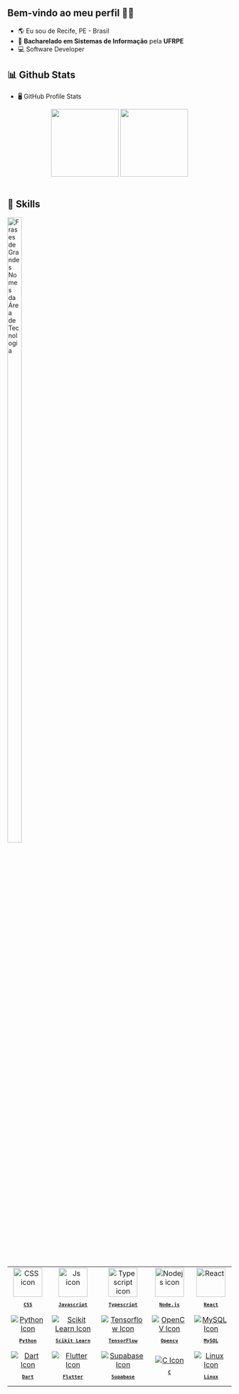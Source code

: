 <!--   👋🏽Welcome    -->

## Bem-vindo ao meu perfil 👨‍💻
-   🌎 Eu sou de Recife, PE - Brasil
-   🏫 **Bacharelado em Sistemas de Informação** pela **UFRPE**
-   💻 Software Developer

<!--   📊stats   -->
## 📊 Github Stats

-   🖥️ GitHub Profile Stats

<div align="center">
 <img height="152em" src="https://github-readme-stats.vercel.app/api?username=notsogreatdavi&show_icons=true&theme=nord&include_all_commits=true&count_private=true"/>
<img height="152em" src="https://github-readme-stats.vercel.app/api/top-langs/?username=notsogreatdavi&layout=compact&langs_count=7&theme=nord"/>
</div>
<br>

<!--   🚀skills       -->
## 🚀 Skills


<img align="left" height="60%" width="25%" alt="Frases de Grandes Nomes da Área de Tecnologia" src="https://quotes-github-readme.vercel.app/api?type=vertical" />
<table align="right" height="280em" width="50%">
  <tr>
   <td align="center">
      <a href="https://developer.mozilla.org/pt-BR/docs/Web/CSS">
        <img src="https://skillicons.dev/icons?i=css" width="65px" alt="CSS icon"/><br/>
        <sub>
          <b>
            <pre>CSS</pre>
          </b>
        </sub>
      </a>
    </td>
    <td align="center">
      <a href="https://www.javascript.com">
      <img src="https://skillicons.dev/icons?i=js" width="65px" alt="Js icon"/><br/>
      <sub>
        <b>
          <pre>Javascript</pre>
        </b>
      </sub>
      </a>
    </td>
    <td align="center">
      <a href="https://www.typescriptlang.org/">
        <img src="https://skillicons.dev/icons?i=ts" width="65px" alt="Typescript icon"/><br/>
        <sub>
          <b>
            <pre>Typescript</pre>
          </b>
        </sub>
      </a>
    </td>
    <td align="center">
      <a href="https://nodejs.org/en">
        <img src="https://skillicons.dev/icons?i=nodejs" width="65px" alt="Nodejs icon"/><br/>
        <sub>
          <b>
            <pre>Node.js</pre>
          </b>
        </sub>
      </a>
    </td>
    <td align="center">
      <a href="https://react.dev">
      <img src="https://skillicons.dev/icons?i=react&theme=light" width="65px" alt="React"/><br/>
      <sub>
        <b>
          <pre>React</pre>
        </b>
      </sub>
      </a>
   </td>
  </tr>
  <tr>
    <td align="center">
      <a href="">
      <img src="https://skillicons.dev/icons?i=python" widht="65px" alt="Python Icon"/><br>
      <sub>
        <b>
          <pre>Python</pre>
        </b>
      </a>
    </td>
    <td align="center">
      <a href="">
      <img src="https://skillicons.dev/icons?i=sklearn" widht="65px" alt="Scikit Learn Icon"/><br>
      <sub>
        <b>
          <pre>Scikit Learn</pre>
        </b>
      </a>
    </td>
    <td align="center">
      <a href="">
      <img src="https://skillicons.dev/icons?i=tensorflow" widht="65px" alt="Tensorflow Icon"/><br>
      <sub>
        <b>
          <pre>TensorFlow</pre>
        </b>
      </a>
    </td>
      <td align="center">
      <a href="">
      <img src="https://skillicons.dev/icons?i=opencv" widht="65px" alt="OpenCV Icon"/><br>
      <sub>
        <b>
          <pre>Opencv</pre>
        </b>
      </a>
    </td>
    <td align="center">
      <a href="">
      <img src="https://skillicons.dev/icons?i=mysql" widht="65px" alt="MySQL Icon"/><br>
      <sub>
        <b>
          <pre>MySQL</pre>
        </b>
      </a>
    </td>
  </tr>
  <tr>
    <td align="center">
      <a href="">
      <img src="https://skillicons.dev/icons?i=dart" widht="65px" alt="Dart Icon"/><br>
      <sub>
        <b>
          <pre>Dart</pre>
        </b>
      </a>
    </td>
    <td align="center">
      <a href="">
      <img src="https://skillicons.dev/icons?i=flutter" widht="65px" alt="Flutter Icon"/><br>
      <sub>
        <b>
          <pre>Flutter</pre>
        </b>
      </a>
    </td>
    <td align="center">
      <a href="">
      <img src="https://skillicons.dev/icons?i=supabase" widht="65px" alt="Supabase Icon"/><br>
      <sub>
        <b>
          <pre>Supabase</pre>
        </b>
      </a>
    </td>
    <td align="center">
      <a href="">
      <img src="https://skillicons.dev/icons?i=c" widht="65px" alt="C Icon"/><br>
      <sub>
        <b>
          <pre>C</pre>
        </b>
      </a>
    </td>
        <td align="center">
      <a href="">
      <img src="https://skillicons.dev/icons?i=linux" widht="65px" alt="Linux Icon"/><br>
      <sub>
        <b>
          <pre>Linux</pre>
        </b>
      </a>
    </td>
  </tr>
</table>
